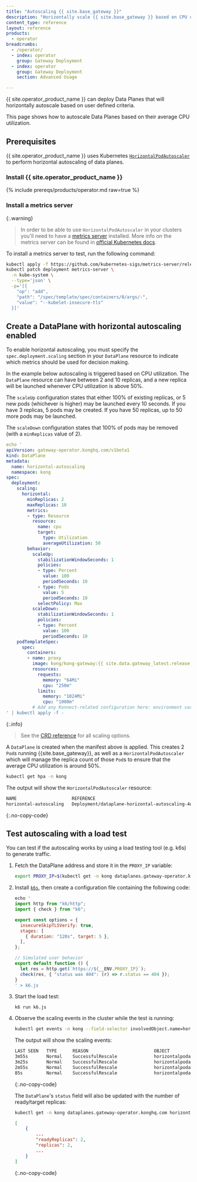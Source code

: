 ```yaml
---
title: "Autoscaling {{ site.base_gateway }}"
description: "Horizontally scale {{ site.base_gateway }} based on CPU usage"
content_type: reference
layout: reference
products:
  - operator
breadcrumbs:
  - /operator/
  - index: operator
    group: Gateway Deployment
  - index: operator
    group: Gateway Deployment
    section: Advanced Usage

---
```


{{ site.operator_product_name }} can deploy Data Planes that will horizontally autoscale based on user defined criteria.

This page shows how to autoscale Data Planes based on their average CPU utilization.

## Prerequisites

{{ site.operator_product_name }} uses Kubernetes [`HorizontalPodAutoscaler`](https://kubernetes.io/docs/tasks/run-application/horizontal-pod-autoscale/) to perform horizontal autoscaling of data planes.

### Install {{ site.operator_product_name }}

{% include prereqs/products/operator.md raw=true %}

### Install a metrics server

{:.warning}
> In order to be able to use `HorizontalPodAutoscaler` in your clusters you'll need to have a [metrics server](https://github.com/kubernetes-sigs/metrics-server) installed.
> More info on the metrics server can be found in [official Kubernetes docs](https://kubernetes.io/docs/tasks/debug/debug-cluster/resource-metrics-pipeline/#metrics-server).

To install a metrics server to test, run the following command:

```bash
kubectl apply -f https://github.com/kubernetes-sigs/metrics-server/releases/latest/download/components.yaml
kubectl patch deployment metrics-server \
  -n kube-system \
  --type='json' \
  -p='[{
    "op": "add",
    "path": "/spec/template/spec/containers/0/args/-",
    "value": "--kubelet-insecure-tls"
  }]'
```


## Create a DataPlane with horizontal autoscaling enabled

To enable horizontal autoscaling, you must specify the `spec.deployment.scaling` section in your `DataPlane` resource to indicate which metrics should be used for decision making.

In the example below autoscaling is triggered based on CPU utilization. The `DataPlane` resource can have between 2 and 10 replicas, and a new replica will be launched whenever CPU utilization is above 50%.

The `scaleUp` configuration states that either 100% of existing replicas, or 5 new pods (whichever is higher) may be launched every 10 seconds. If you have 3 replicas, 5 pods may be created. If you have 50 replicas, up to 50 more pods may be launched.

The `scaleDown` configuration states that 100% of pods may be removed (with a `minReplicas` value of 2).

```yaml
echo '
apiVersion: gateway-operator.konghq.com/v1beta1
kind: DataPlane
metadata:
  name: horizontal-autoscaling
  namespace: kong
spec:
  deployment:
    scaling:
      horizontal:
        minReplicas: 2
        maxReplicas: 10
        metrics:
        - type: Resource
          resource:
            name: cpu
            target:
              type: Utilization
              averageUtilization: 50
        behavior:
          scaleUp:
            stabilizationWindowSeconds: 1
            policies:
            - type: Percent
              value: 100
              periodSeconds: 10
            - type: Pods
              value: 5
              periodSeconds: 10
            selectPolicy: Max
          scaleDown:
            stabilizationWindowSeconds: 1
            policies:
            - type: Percent
              value: 100
              periodSeconds: 10
    podTemplateSpec:
      spec:
        containers:
        - name: proxy
          image: kong/kong-gateway:{{ site.data.gateway_latest.release }}
          resources:
            requests:
              memory: "64Mi"
              cpu: "250m"
            limits:
              memory: "1024Mi"
              cpu: "1000m"
          # Add any Konnect-related configuration here: environment variables, volumes, and so on.
' | kubectl apply -f -
```

{:.info}
> See the [CRD reference](/operator/reference/custom-resources/) for all scaling options.

A `DataPlane` is created when the manifest above is applied. This creates 2 `Pod`s running {{site.base_gateway}}, as well as a `HorizontalPodAutoscaler` which will manage the replica count of those `Pod`s to ensure that the average CPU utilization is around 50%.

```bash
kubectl get hpa -n kong
```

The output will show the `HorizontalPodAutoscaler` resource:

```bash
NAME                     REFERENCE                                           TARGETS   MINPODS   MAXPODS   REPLICAS   AGE
horizontal-autoscaling   Deployment/dataplane-horizontal-autoscaling-4q72p   2%/50%    2         10        2          30s
```
{:.no-copy-code}

## Test autoscaling with a load test

You can test if the autoscaling works by using a load testing tool (e.g. k6s) to generate traffic.

1. Fetch the DataPlane address and store it in the `PROXY_IP` variable:

    ```bash
    export PROXY_IP=$(kubectl get -n kong dataplanes.gateway-operator.konghq.com -o jsonpath='{.status.addresses[0].value}' horizontal-autoscaling)
    ```

1. Install [`k6s`](https://k6.io/), then create a configuration file containing the following code:

    ```javascript
    echo '
    import http from "k6/http";
    import { check } from "k6";

    export const options = {
      insecureSkipTLSVerify: true,
      stages: [
        { duration: "120s", target: 5 },
      ],
    };

    // Simulated user behavior
    export default function () {
      let res = http.get(`https://${__ENV.PROXY_IP}`);
      check(res, { "status was 404": (r) => r.status == 404 });
    }
    ' > k6.js
    ```

1. Start the load test:

   ```
   k6 run k6.js
   ```

1. Observe the scaling events in the cluster while the test is running:

    ```bash
    kubectl get events -n kong --field-selector involvedObject.name=horizontal-autoscaling --field-selector involvedObject.kind=HorizontalPodAutoscaler --field-selector='reason=SuccessfulRescale' -w
    ```

    The output will show the scaling events:
    ```bash
    LAST SEEN   TYPE      REASON                         OBJECT                                           MESSAGE
    3m55s       Normal    SuccessfulRescale              horizontalpodautoscaler/horizontal-autoscaling   New size: 6; reason: cpu resource utilization (percentage of request) above target
    3m25s       Normal    SuccessfulRescale              horizontalpodautoscaler/horizontal-autoscaling   New size: 7; reason: cpu resource utilization (percentage of request) above target
    2m55s       Normal    SuccessfulRescale              horizontalpodautoscaler/horizontal-autoscaling   New size: 10; reason: cpu resource utilization (percentage of request) above target
    85s         Normal    SuccessfulRescale              horizontalpodautoscaler/horizontal-autoscaling   New size: 2; reason: All metrics below target
    ```
    {:.no-copy-code}

    The `DataPlane`'s `status` field will also be updated with the number of ready/target replicas:

    ```bash
    kubectl get -n kong dataplanes.gateway-operator.konghq.com horizontal-autoscaling -o jsonpath-as-json='{.status}'
    ```

    ```json
    [
        {
            ...
            "readyReplicas": 2,
            "replicas": 2,
            ...
        }
    ]
    ```
    {:.no-copy-code}